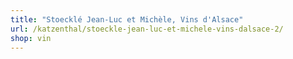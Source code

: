 ```yaml
---
title: "Stoecklé Jean-Luc et Michèle, Vins d'Alsace"
url: /katzenthal/stoeckle-jean-luc-et-michele-vins-dalsace-2/
shop: vin
---
```

